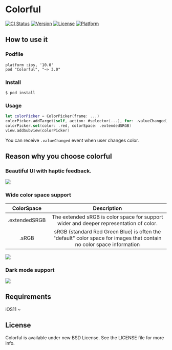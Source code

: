 # Colorful

[![CI Status](https://img.shields.io/travis/hayashi311/Colorful.svg?style=flat)](https://travis-ci.org/hayashi311/Colorful)
[![Version](https://img.shields.io/cocoapods/v/Colorful.svg?style=flat)](https://cocoapods.org/pods/Colorful)
[![License](https://img.shields.io/cocoapods/l/Colorful.svg?style=flat)](https://cocoapods.org/pods/Colorful)
[![Platform](https://img.shields.io/cocoapods/p/Colorful.svg?style=flat)](https://cocoapods.org/pods/Colorful)

## How to use it

### Podfile

```
platform :ios, '10.0'
pod "Colorful", "~> 3.0"
```

### Install

```
$ pod install
```

### Usage

```swift
let colorPicker = ColorPicker(frame: ...)
colorPicker.addTarget(self, action: #selector(...), for: .valueChanged)
colorPicker.set(color: .red, colorSpace: .extendedSRGB)
view.addSubview(colorPicker)
```

You can receive `.valueChanged` event when user changes color.

## Reason why you choose colorful

### Beautiful UI with haptic feedback.

![](https://github.com/hayashi311/Color-Picker-for-iOS/raw/screenshot/ColorfulUI.gif)

### Wide color space support

| ColorSpace | Description |
| :-------: | :---------: |
| .extendedSRGB | The extended sRGB is color space for support wider and deeper representation of color. |
| .sRGB | sRGB (standard Red Green Blue) is often the "default" color space for images that contain no color space information |

![](https://github.com/hayashi311/Color-Picker-for-iOS/raw/screenshot/ColorPicker_ColorSpace.png)

### Dark mode support

![](https://github.com/hayashi311/Color-Picker-for-iOS/raw/screenshot/ColorPicker_Dark.png)

## Requirements

iOS11 ~

## License

Colorful is available under new BSD License. See the LICENSE file for more info.
